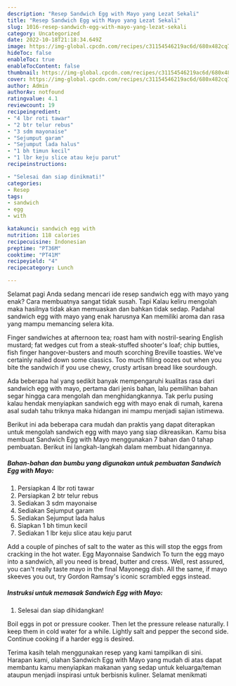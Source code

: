```yaml
---
description: "Resep Sandwich Egg with Mayo yang Lezat Sekali"
title: "Resep Sandwich Egg with Mayo yang Lezat Sekali"
slug: 1016-resep-sandwich-egg-with-mayo-yang-lezat-sekali
category: Uncategorized
date: 2022-10-18T21:18:34.649Z
image: https://img-global.cpcdn.com/recipes/c31154546219ac6d/680x482cq70/sandwich-egg-with-mayo-foto-resep-utama.jpg
hideToc: false
enableToc: true
enableTocContent: false
thumbnail: https://img-global.cpcdn.com/recipes/c31154546219ac6d/680x482cq70/sandwich-egg-with-mayo-foto-resep-utama.jpg
cover: https://img-global.cpcdn.com/recipes/c31154546219ac6d/680x482cq70/sandwich-egg-with-mayo-foto-resep-utama.jpg
author: Admin
authorAv: notfound
ratingvalue: 4.1
reviewcount: 19
recipeingredient:
- "4 lbr roti tawar"
- "2 btr telur rebus"
- "3 sdm mayonaise"
- "Sejumput garam"
- "Sejumput lada halus"
- "1 bh timun kecil"
- "1 lbr keju slice atau keju parut"
recipeinstructions:

- "Selesai dan siap dinikmati!"
categories:
- Resep
tags:
- sandwich
- egg
- with

katakunci: sandwich egg with 
nutrition: 118 calories
recipecuisine: Indonesian
preptime: "PT36M"
cooktime: "PT41M"
recipeyield: "4"
recipecategory: Lunch

---
```



Selamat pagi Anda sedang mencari ide resep sandwich egg with mayo yang enak? Cara membuatnya sangat tidak susah. Tapi Kalau keliru mengolah maka hasilnya tidak akan memuaskan dan bahkan tidak sedap. Padahal sandwich egg with mayo yang enak harusnya Kan memiliki aroma dan rasa yang mampu memancing selera kita.


Finger sandwiches at afternoon tea; roast ham with nostril-searing English mustard; fat wedges cut from a steak-stuffed shooter&#39;s loaf; chip butties, fish finger hangover-busters and mouth scorching Breville toasties. We&#39;ve certainly nailed down some classics. Too much filling oozes out when you bite the sandwich if you use chewy, crusty artisan bread like sourdough.

Ada beberapa hal yang sedikit banyak mempengaruhi kualitas rasa dari sandwich egg with mayo, pertama dari jenis bahan, lalu pemilihan bahan segar hingga cara mengolah dan menghidangkannya. Tak perlu pusing kalau hendak menyiapkan sandwich egg with mayo enak di rumah, karena asal sudah tahu triknya maka hidangan ini mampu menjadi sajian istimewa.


Berikut ini ada beberapa cara mudah dan praktis yang dapat diterapkan untuk mengolah sandwich egg with mayo yang siap dikreasikan. Kamu bisa membuat Sandwich Egg with Mayo menggunakan 7 bahan dan 0 tahap pembuatan. Berikut ini langkah-langkah dalam membuat hidangannya.

<!--inarticleads1-->

##### Bahan-bahan dan bumbu yang digunakan untuk pembuatan Sandwich Egg with Mayo:

1. Persiapkan 4 lbr roti tawar
1. Persiapkan 2 btr telur rebus
1. Sediakan 3 sdm mayonaise
1. Sediakan Sejumput garam
1. Sediakan Sejumput lada halus
1. Siapkan 1 bh timun kecil
1. Sediakan 1 lbr keju slice atau keju parut


Add a couple of pinches of salt to the water as this will stop the eggs from cracking in the hot water. Egg Mayonnaise Sandwich To turn the egg mayo into a sandwich, all you need is bread, butter and cress. Well, rest assured, you can&#39;t really taste mayo in the final Mayonegg dish. All the same, if mayo skeeves you out, try Gordon Ramsay&#39;s iconic scrambled eggs instead. 

<!--inarticleads2-->

##### Instruksi untuk memasak Sandwich Egg with Mayo:


1. Selesai dan siap dihidangkan!

Boil eggs in pot or pressure cooker. Then let the pressure release naturally. I keep them in cold water for a while. Lightly salt and pepper the second side. Continue cooking if a harder egg is desired. 

Terima kasih telah menggunakan resep yang kami tampilkan di sini. Harapan kami, olahan Sandwich Egg with Mayo yang mudah di atas dapat membantu kamu menyiapkan makanan yang sedap untuk keluarga/teman ataupun menjadi inspirasi untuk berbisnis kuliner. Selamat menikmati
